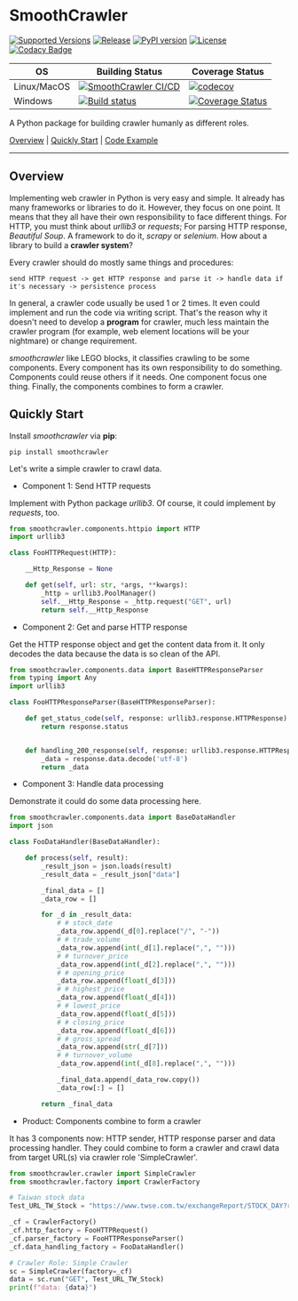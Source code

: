 # SmoothCrawler

[![Supported Versions](https://img.shields.io/pypi/pyversions/smoothcrawler.svg?logo=python&logoColor=FBE072)](https://pypi.org/project/smoothcrawler)
[![Release](https://img.shields.io/github/release/Chisanan232/SmoothCrawler.svg?label=Release&sort=semver)](https://github.com/Chisanan232/SmoothCrawler/releases)
[![PyPI version](https://badge.fury.io/py/SmoothCrawler.svg)](https://badge.fury.io/py/SmoothCrawler)
[![License](https://img.shields.io/badge/License-Apache%202.0-blue.svg)](https://opensource.org/licenses/Apache-2.0)
[![Codacy Badge](https://app.codacy.com/project/badge/Grade/cf25e1acc34a4c44b6b1ac7084cfe7c5)](https://www.codacy.com/gh/Chisanan232/smoothcrawler/dashboard?utm_source=github.com&amp;utm_medium=referral&amp;utm_content=Chisanan232/smoothcrawler&amp;utm_campaign=Badge_Grade)

| OS | Building Status | Coverage Status |
|------------|------------|--------|
| Linux/MacOS |[![SmoothCrawler CI/CD](https://github.com/Chisanan232/smoothcrawler/actions/workflows/ci-cd-master.yml/badge.svg)](https://github.com/Chisanan232/smoothcrawler/actions/workflows/ci-cd-master.yml)|[![codecov](https://codecov.io/gh/Chisanan232/smoothcrawler/branch/master/graph/badge.svg?token=BTYTU20FBT)](https://codecov.io/gh/Chisanan232/smoothcrawler)|
| Windows |[![Build status](https://ci.appveyor.com/api/projects/status/1eri78jtxvu5r0q2?svg=true)](https://ci.appveyor.com/project/Chisanan232/smoothcrawler)|[![Coverage Status](https://coveralls.io/repos/github/Chisanan232/smoothcrawler/badge.svg?branch=master)](https://coveralls.io/github/Chisanan232/smoothcrawler?branch=master)|

[comment]: <> (| Linux |[![Build Status]&#40;https://app.travis-ci.com/Chisanan232/smoothcrawler.svg?branch=master&#41;]&#40;https://app.travis-ci.com/Chisanan232/smoothcrawler&#41;|Deprecated|)

[comment]: <> (| Linux |[![CircleCI]&#40;https://circleci.com/gh/Chisanan232/smoothcrawler.svg?style=shield&#41;]&#40;https://app.circleci.com/pipelines/github/Chisanan232/smoothcrawler&#41;|[![codecov]&#40;https://codecov.io/gh/Chisanan232/smoothcrawler/branch/master/graph/badge.svg?token=BTYTU20FBT&#41;]&#40;https://codecov.io/gh/Chisanan232/smoothcrawler&#41;|)

A Python package for building crawler humanly as different roles.

[Overview](#overview) | [Quickly Start](#quickly-start) | [Code Example](https://github.com/Chisanan232/smoothcrawler/tree/master/example)
<hr>


## Overview

Implementing web crawler in Python is very easy and simple. It already has many frameworks or libraries to do it.
However, they focus on one point. It means that they all have their own responsibility to face different things.
For HTTP, you must think about *urllib3* or *requests*; For parsing HTTP response, *Beautiful Soup*. A framework to do it, *scrapy* or *selenium*.
How about a library to build a **crawler system**?

Every crawler should do mostly same things and procedures:

    send HTTP request -> get HTTP response and parse it -> handle data if it's necessary -> persistence process

In general, a crawler code usually be used 1 or 2 times. It even could implement and run the code via writing script. 
That's the reason why it doesn't need to develop a **program** for crawler, much less maintain the crawler program (for example, web element locations will be your nightmare) or change requirement.

_smoothcrawler_ like LEGO blocks, it classifies crawling to be some components. Every component has its own responsibility to do something. 
Components could reuse others if it needs. One component focus one thing. Finally, the components combines to form a crawler.


## Quickly Start

Install _smoothcrawler_ via **pip**:

    pip install smoothcrawler

Let's write a simple crawler to crawl data.

* Component 1: Send HTTP requests

Implement with Python package _urllib3_. Of course, it could implement by _requests_, too.

```python
from smoothcrawler.components.httpio import HTTP
import urllib3

class FooHTTPRequest(HTTP):

    __Http_Response = None

    def get(self, url: str, *args, **kwargs):
        _http = urllib3.PoolManager()
        self.__Http_Response = _http.request("GET", url)
        return self.__Http_Response
```

* Component 2: Get and parse HTTP response

Get the HTTP response object and get the content data from it. It only decodes the data because the data is so clean of the API.

```python
from smoothcrawler.components.data import BaseHTTPResponseParser
from typing import Any
import urllib3

class FooHTTPResponseParser(BaseHTTPResponseParser):

    def get_status_code(self, response: urllib3.response.HTTPResponse) -> int:
        return response.status


    def handling_200_response(self, response: urllib3.response.HTTPResponse) -> Any:
        _data = response.data.decode('utf-8')
        return _data
```

* Component 3: Handle data processing

Demonstrate it could do some data processing here.

```python
from smoothcrawler.components.data import BaseDataHandler
import json

class FooDataHandler(BaseDataHandler):

    def process(self, result):
        _result_json = json.loads(result)
        _result_data = _result_json["data"]

        _final_data = []
        _data_row = []

        for _d in _result_data:
            # # stock_date
            _data_row.append(_d[0].replace("/", "-"))
            # # trade_volume
            _data_row.append(int(_d[1].replace(",", "")))
            # # turnover_price
            _data_row.append(int(_d[2].replace(",", "")))
            # # opening_price
            _data_row.append(float(_d[3]))
            # # highest_price
            _data_row.append(float(_d[4]))
            # # lowest_price
            _data_row.append(float(_d[5]))
            # # closing_price
            _data_row.append(float(_d[6]))
            # # gross_spread
            _data_row.append(str(_d[7]))
            # # turnover_volume
            _data_row.append(int(_d[8].replace(",", "")))

            _final_data.append(_data_row.copy())
            _data_row[:] = []

        return _final_data
```

* Product: Components combine to form a  crawler

It has 3 components now: HTTP sender, HTTP response parser and data processing handler.
They could combine to form a crawler and crawl data from target URL(s) via crawler role 'SimpleCrawler'.

```python
from smoothcrawler.crawler import SimpleCrawler
from smoothcrawler.factory import CrawlerFactory

# Taiwan stock data
Test_URL_TW_Stock = "https://www.twse.com.tw/exchangeReport/STOCK_DAY?response=json&date=20210801&stockNo=2330"

_cf = CrawlerFactory()
_cf.http_factory = FooHTTPRequest()
_cf.parser_factory = FooHTTPResponseParser()
_cf.data_handling_factory = FooDataHandler()

# Crawler Role: Simple Crawler
sc = SimpleCrawler(factory=_cf)
data = sc.run("GET", Test_URL_TW_Stock)
print(f"data: {data}")
```

